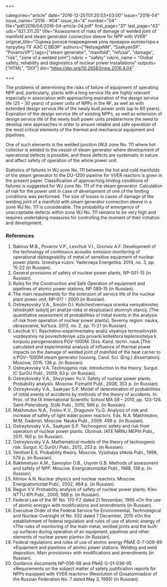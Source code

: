 +++

categories="article"
date="2016-12-25T01:20:53+03:00"
issue="2016-04"
issue_name="2016 - #04"
issue_id="4"
number="04"
file="pdf/2016/04/2016-04-article-04.pdf"
first_page="31"
last_page="43"
udc="621.311.25"
title="Assessment of risks of damage of welded joint of manifold and steam generator connection sleeve for NPP with VVER"
original_title="Оценка рисков повреждения узла приварки коллектора к патрубку ПГ АЭС С ВВЭР"
authors=["NetyagaNN", "SaakyanSP", "PovarovVP"]
tags=["steam generator", "manifold", "refusal", "damage", "risk", "zone of a welded joint"]
rubric = "safety"
rubric_name = "Global safety, reliability and diagnostics of nuclear power installations"
outputs=["HTML", "DOI"]
doi="https://doi.org/10.26583/npe.2016.4.04"

+++

The problems of determining the risks of failure of equipment of operating NPP and, particularly, plants with a long service life are highly relevant especially in association with approaching expiration of the design service life (25 – 30 years) of power units of NPPs in the RF, as well as with extended design service life of the newly built power units (up to 60 years). Expiration of the design service life of existing NPPs, as well as extension of design service life of the newly built power units predetermine the need to develop new approaches in order to ensure reliable and safe operation of the most critical elements of the thermal and mechanical equipment and pipelines.

One of such elements is the welded junction (WJ) zone No. 111 where hot collector is welded to the vessel of steam generator where development of operational defects is possible, and these defects are systematic in nature and affect safety of operation of the whole power unit.

Statistics of failures in WJ zone No. 111 between the hot and cold manifolds of the steam generator to the DU-1200 pipeline for VVER reactors is given in the present paper. Classification of approaching limiting conditions of failures is suggested for WJ zone No. 111 of the steam generator. Calculation of risk for the power unit in case of development of one of the limiting conditions was performed. The size of losses in cases of damage of the welding joint of a manifold with steam generator connection sleeve in a zone WJ No. 111 is considerable. The probability of emergence of unacceptable defects within zone WJ No. 111 remains to be very high and requires undertaking measures for controlling the moment of their initiation and development.

### References

1. Bakirov M.B., Povarov V.P., Levchuk V.I., Gromov A.F. Development of the technology of continuous acoustic emission monitoring of operational damageability of metal of sensitive equipment of nuclear power plants. Izvestiya vuzov. Yadernaya Energetika. 2014, no. 3, pp. 15-23 (in Russian).
2. General provisions of safety of nuclear power plants, NP-001-15 (in Russian).
3. Rules for the Construction and Safe Operation of equipment and pipelines of atomic power stations, NP 089-15 (in Russian).
4. The main requirements for the extension of service life of the nuclear plant power unit, NP-017 - 2000 (in Russian).
5. Ostreykovsky V.A., Smolin D.I. Kolichestvennaya ocenka veroyatnostey ishodnykh sobytij pri analize riska ot eksplustacii atomnyh stancij. [The quantitative assessment of probabilities of initial events in the analysis of risk from operation of nuclear power plants]. Severny region: nauka, obrazovanie, kul‘tura. 2013, no. 2, pp. 11-21 (in Russian).
6. Levchuk V.I. Raschetno-experimentalny analiz vliyaniya termosilovykh vozdeystviy na povrezhdeniye uzla privarki kollektora teplonositelya k korpusu parogeneratora PGV-1000M. Diss. Kand. techn. nauk [The calculated and experimental analysis of influence of thermal power impacts on the damage of welded joint of manifold of the heat carrier to a PGV– 1000M steam generator housing. Cand. Sci. (Eng.) dissertation]. Moscow, 2015. 136 p. (in Russian).
7. Ostreykovsky V.A. Technogenic risk: Introduction to the theory. Surgut. IC SurGU Publ., 2009, 63 p. (in Russian).
8. Ostreykovsky V.A., Shvyryaev Yu.V. Safety of nuclear power plants: Probability analysis. Moscow. Fizmatlit Publ., 2008, 353 p. (in Russian).
9. Ostreykovsky V.A., Saakyan S.P. Model of determination of probabilities of initial events of accidents by methods of the theory of accidents. In: Proc. of the IX International Scientific School MA SR – 2010, pp. 123-126. Saint-Petersburg. SUAI Publ., 2010, 566 p. (in Russian).
10. Makhmutov N.A., Frolov K.V., Dragunov Yu.G. Analysis of risk and increase of safety of light water power reactors. Eds. N.A. Makhmutov, M.M. Gadenin. Moscow. Nauka Publ., 2009. 499 p. (in Russian).
11. Ostreykovsky V.A., Saakyan S.P. Technogenic safety and risk from operation of nuclear power plants. Obninsk. IATE NRNU MEPhI Publ., 2011, 160 p. (in Russian).
12. Ostreykovsky V.A. Mathematical models of the theory of technogenic risk. Surgut. IC SurGU Publ., 2012, 253 p. (in Russian).
13. Venttsel E.S. Probability theory. Moscow. Vysshaya shkola Publ., 1998, 576 p. (in Russian).
14. Bakhmetyev A.M., Samoylov O.B., Usynin G.B. Methods of assessment and safety of NPP. Moscow. Energoatomizdat Publ., 1988, 136 p. (in Russian).
15. Klimov A.N. Nuclear physics and nuclear reactors. Moscow. Energoatomizdat Publ., 2002, 464 p. (in Russian).
16. Begun V.V. Probability analysis of safety of nuclear power plants. Kiev. NTTU KPI Publ., 2000, 568 p. (in Russian).
17. Federal Law of the RF No. 170-FZ dated 21 November, 1995 «On the use of atomic energy» with modifications and amendments (in Russian).
18. Executive Order of the Federal Service for Environmental, Technological and Nuclear Oversight of No. 502 dated 7 December, 2015 «On the establishment of federal regulation and rules of use of atomic energy of «The rules of monitoring of the main metal, welded joints and the built-up surfaces during operation of an equipment, pipelines and other elements of nuclear power plants» (in Russian).
19. Federal regulations and rules of use of atomic energy PNAE G-7-009-89 «Equipment and pipelines of atomic power stations. Welding and weld deposition. Main provisions» with modifications and amendments (in Russian).
20. Guidance documents NP-006-98 and PNAE G-01-036-95 «Requirements on the subject matter of safety justification reports for NPPs equipped with VVER reactors» (Resolution of Gosatomnadzor of the Russian Federation No. 7 dated May 3, 1995) (in Russian).